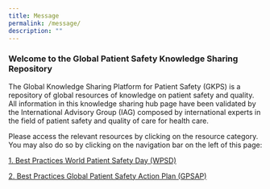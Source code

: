 ```yaml
---
title: Message
permalink: /message/
description: ""
---
```

### Welcome to the Global Patient Safety Knowledge Sharing Repository

The Global Knowledge Sharing Platform for Patient Safety (GKPS) is a repository of global resources of knowledge on patient safety and quality. All information in this knowledge sharing hub page have been validated by the International Advisory Group (IAG) composed by international experts in the field of patient safety and quality of care for health care.

Please access the relevant resources by clicking on the resource category. You may also do so by clicking on the navigation bar on the left of this page:

[1. Best Practices World Patient Safety Day (WPSD)](/practicesforwpsd/)

[2. Best Practices Global Patient Safety Action Plan (GPSAP) ](/patientsafetypractices/)